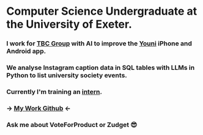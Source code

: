 # Computer Science Undergraduate at the University of Exeter.

### I work for [TBC Group](https://github.com/tbcgroupxyz) with AI to improve the [Youni](https://thisisyouni.co.uk/) iPhone and Android app.
### We analyse Instagram caption data in SQL tables with LLMs in Python to list university society events.
### Currently I'm training an [intern](https://github.com/surajnagpal).
### -> [My Work Github](https://github.com/robbie-tbcgroup) <-
### Ask me about VoteForProduct or Zudget 😎
<!--
**rlmsinclair/rlmsinclair** is a ✨ _special_ ✨ repository because its `README.md` (this file) appears on your GitHub profile.

Here are some ideas to get you started:

- 🔭 I’m currently working on ...
- 🌱 I’m currently learning ...
- 👯 I’m looking to collaborate on ...
- 🤔 I’m looking for help with ...
- 💬 Ask me about ...
- 📫 How to reach me: ...
- 😄 Pronouns: ...
- ⚡ Fun fact: ...
-->
